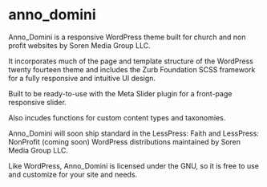 # anno_domini
Anno_Domini is a responsive WordPress theme built for church and non profit websites by Soren Media Group LLC.

It incorporates much of the page and template structure of the WordPress twenty fourteen theme and includes the Zurb Foundation SCSS framework for a fully responsive and intuitive UI design.

Built to be ready-to-use with the Meta Slider plugin for a front-page responsive slider.

Also incudes functions for custom content types and taxonomies.

Anno_Domini will soon ship standard in the LessPress: Faith and LessPress: NonProfit (coming soon) WordPress distributions maintained by Soren Media Group LLC.

Like WordPress, Anno_Domini is licensed under the GNU, so it is free to use and customize for your site and needs.
